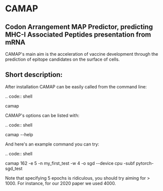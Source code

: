 CAMAP
=====

Codon Arrangement MAP Predictor, predicting MHC-I Associated Peptides presentation from mRNA
--------------------------------------------------------------------------------------------

CAMAP's main aim is the acceleration of vaccine development through the prediction of epitope candidates on the surface of cells.


Short description:
------------------

After installation CAMAP can be easily called from the command line:

.. code:: shell

 camap

CAMAP's options can be listed with:

.. code:: shell

 camap --help

And here's an example command you can try:

.. code:: shell

 camap 162 -e 5 -n my_first_test -w 4 -o sgd --device cpu -subf pytorch-sgd_test

Note that specifying 5 epochs is ridiculous, you should try aiming for > 1000. For instance, for our 2020 paper we used 4000.
